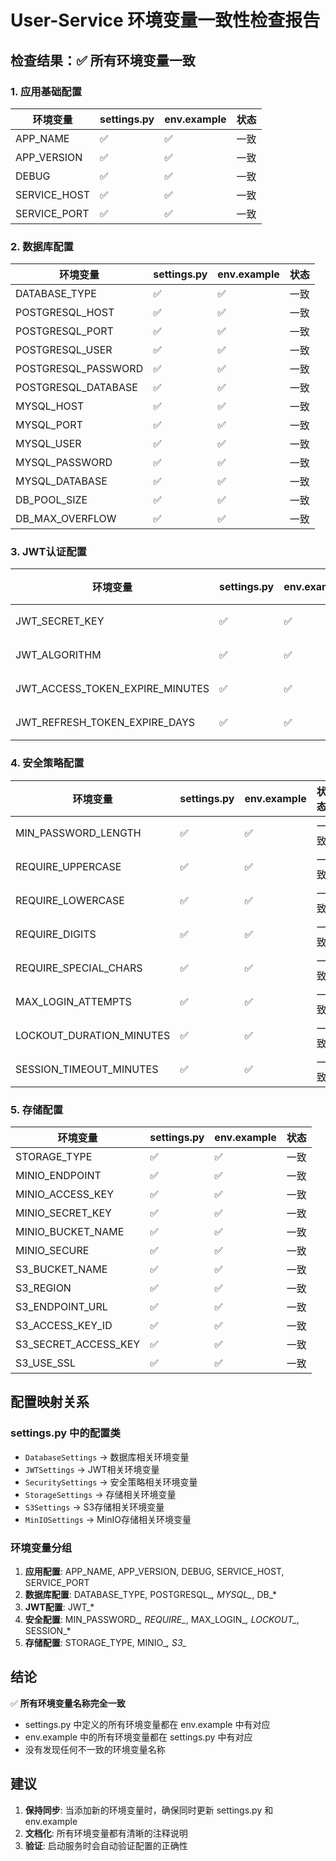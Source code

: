 # User-Service 环境变量一致性检查报告

## 检查结果：✅ 所有环境变量一致

### 1. 应用基础配置
| 环境变量 | settings.py | env.example | 状态 |
|---------|-------------|-------------|------|
| APP_NAME | ✅ | ✅ | 一致 |
| APP_VERSION | ✅ | ✅ | 一致 |
| DEBUG | ✅ | ✅ | 一致 |
| SERVICE_HOST | ✅ | ✅ | 一致 |
| SERVICE_PORT | ✅ | ✅ | 一致 |

### 2. 数据库配置
| 环境变量 | settings.py | env.example | 状态 |
|---------|-------------|-------------|------|
| DATABASE_TYPE | ✅ | ✅ | 一致 |
| POSTGRESQL_HOST | ✅ | ✅ | 一致 |
| POSTGRESQL_PORT | ✅ | ✅ | 一致 |
| POSTGRESQL_USER | ✅ | ✅ | 一致 |
| POSTGRESQL_PASSWORD | ✅ | ✅ | 一致 |
| POSTGRESQL_DATABASE | ✅ | ✅ | 一致 |
| MYSQL_HOST | ✅ | ✅ | 一致 |
| MYSQL_PORT | ✅ | ✅ | 一致 |
| MYSQL_USER | ✅ | ✅ | 一致 |
| MYSQL_PASSWORD | ✅ | ✅ | 一致 |
| MYSQL_DATABASE | ✅ | ✅ | 一致 |
| DB_POOL_SIZE | ✅ | ✅ | 一致 |
| DB_MAX_OVERFLOW | ✅ | ✅ | 一致 |

### 3. JWT认证配置
| 环境变量 | settings.py | env.example | 状态 |
|---------|-------------|-------------|------|
| JWT_SECRET_KEY | ✅ | ✅ | 一致 |
| JWT_ALGORITHM | ✅ | ✅ | 一致 |
| JWT_ACCESS_TOKEN_EXPIRE_MINUTES | ✅ | ✅ | 一致 |
| JWT_REFRESH_TOKEN_EXPIRE_DAYS | ✅ | ✅ | 一致 |

### 4. 安全策略配置
| 环境变量 | settings.py | env.example | 状态 |
|---------|-------------|-------------|------|
| MIN_PASSWORD_LENGTH | ✅ | ✅ | 一致 |
| REQUIRE_UPPERCASE | ✅ | ✅ | 一致 |
| REQUIRE_LOWERCASE | ✅ | ✅ | 一致 |
| REQUIRE_DIGITS | ✅ | ✅ | 一致 |
| REQUIRE_SPECIAL_CHARS | ✅ | ✅ | 一致 |
| MAX_LOGIN_ATTEMPTS | ✅ | ✅ | 一致 |
| LOCKOUT_DURATION_MINUTES | ✅ | ✅ | 一致 |
| SESSION_TIMEOUT_MINUTES | ✅ | ✅ | 一致 |

### 5. 存储配置
| 环境变量 | settings.py | env.example | 状态 |
|---------|-------------|-------------|------|
| STORAGE_TYPE | ✅ | ✅ | 一致 |
| MINIO_ENDPOINT | ✅ | ✅ | 一致 |
| MINIO_ACCESS_KEY | ✅ | ✅ | 一致 |
| MINIO_SECRET_KEY | ✅ | ✅ | 一致 |
| MINIO_BUCKET_NAME | ✅ | ✅ | 一致 |
| MINIO_SECURE | ✅ | ✅ | 一致 |
| S3_BUCKET_NAME | ✅ | ✅ | 一致 |
| S3_REGION | ✅ | ✅ | 一致 |
| S3_ENDPOINT_URL | ✅ | ✅ | 一致 |
| S3_ACCESS_KEY_ID | ✅ | ✅ | 一致 |
| S3_SECRET_ACCESS_KEY | ✅ | ✅ | 一致 |
| S3_USE_SSL | ✅ | ✅ | 一致 |

## 配置映射关系

### settings.py 中的配置类
- `DatabaseSettings` → 数据库相关环境变量
- `JWTSettings` → JWT相关环境变量  
- `SecuritySettings` → 安全策略相关环境变量
- `StorageSettings` → 存储相关环境变量
- `S3Settings` → S3存储相关环境变量
- `MinIOSettings` → MinIO存储相关环境变量

### 环境变量分组
1. **应用配置**: APP_NAME, APP_VERSION, DEBUG, SERVICE_HOST, SERVICE_PORT
2. **数据库配置**: DATABASE_TYPE, POSTGRESQL_*, MYSQL_*, DB_*
3. **JWT配置**: JWT_*
4. **安全配置**: MIN_PASSWORD_*, REQUIRE_*, MAX_LOGIN_*, LOCKOUT_*, SESSION_*
5. **存储配置**: STORAGE_TYPE, MINIO_*, S3_*

## 结论

✅ **所有环境变量名称完全一致**

- settings.py 中定义的所有环境变量都在 env.example 中有对应
- env.example 中的所有环境变量都在 settings.py 中有对应
- 没有发现任何不一致的环境变量名称

## 建议

1. **保持同步**: 当添加新的环境变量时，确保同时更新 settings.py 和 env.example
2. **文档化**: 所有环境变量都有清晰的注释说明
3. **验证**: 启动服务时会自动验证配置的正确性 